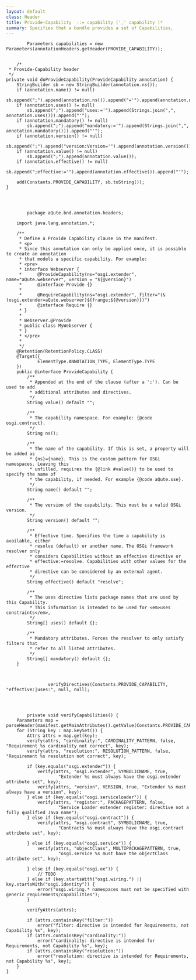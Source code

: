 ```yaml
---
layout: default
class: Header
title: Provide-Capability  ::= capability (',' capability )* 
summary: Specifies that a bundle provides a set of Capabilities, 
---
```

	
			Parameters capabilities = new Parameters(annotationHeaders.getHeader(PROVIDE_CAPABILITY));
	
	
		/*
	 * Provide-Capability header
	 */
	private void doProvideCapability(ProvideCapability annotation) {
		StringBuilder sb = new StringBuilder(annotation.ns());
		if (annotation.name() != null)
			sb.append(";").append(annotation.ns()).append("='").append(annotation.name()).append("'");
		if (annotation.uses() != null)
			sb.append(";").append("uses:='").append(Strings.join(",", annotation.uses())).append("'");
		if (annotation.mandatory() != null)
			sb.append(";").append("mandatory:='").append(Strings.join(",", annotation.mandatory())).append("'");
		if (annotation.version() != null)
			sb.append(";").append("version:Version='").append(annotation.version()).append("'");
		if (annotation.value() != null)
			sb.append(";").append(annotation.value());
		if (annotation.effective() != null)
			sb.append(";effective:='").append(annotation.effective()).append("'");

		add(Constants.PROVIDE_CAPABILITY, sb.toString());
	}

	
	
	
			package aQute.bnd.annotation.headers;
		
		import java.lang.annotation.*;

		/**
		 * Define a Provide Capability clause in the manifest.
		 * <p>
		 * Since this annotation can only be applied once, it is possible to create an annotation
		 * that models a specific capability. For example:
		 * <pre>
		 * interface Webserver {
		 * 		@ProvideCapability(ns="osgi.extender", name="aQute.webserver", version = "${@version}")
		 * 	 	@interface Provide {}
		 * 
		 * 		@RequireCapability(ns="osgi.extender", filter="(&(osgi.extender=aQute.webserver)${frange;${@version}})")
		 * 	 	@interface Require {}
		 * }
		 * 
		 * Webserver.@Provide
		 * public class MyWebserver {
		 * }
		 * </pre>
		 * 
		 */
		@Retention(RetentionPolicy.CLASS)
		@Target({
				ElementType.ANNOTATION_TYPE, ElementType.TYPE
		})
		public @interface ProvideCapability {
			/**
			 * Appended at the end of the clause (after a ';'). Can be used to add
			 * additional attributes and directives.
			 */
			String value() default "";
		
			/**
			 * The capability namespace. For example: {@code osgi.contract}.
			 */
			String ns();
		
			/**
			 * The name of the capability. If this is set, a property will be added as
			 * {ns}={name}. This is the custom pattern for OSGi namespaces. Leaving this
			 * unfilled, requires the {@link #value()} to be used to specify the name of
			 * the capability, if needed. For example {@code aQute.sse}.
			 */
			String name() default "";
		
			/**
			 * The version of the capability. This must be a valid OSGi version.
			 */
			String version() default "";
		
			/**
			 * Effective time. Specifies the time a capability is available, either
			 * resolve (default) or another name. The OSGi framework resolver only
			 * considers Capabilities without an effective directive or
			 * effective:=resolve. Capabilities with other values for the effective
			 * directive can be considered by an external agent.
			 */
			String effective() default "resolve";
		
			/**
			 * The uses directive lists package names that are used by this Capability.
			 * This information is intended to be used for <em>uses constraints</em>,
			 */
			String[] uses() default {};
		
			/**
			 * Mandatory attributes. Forces the resolver to only satisfy filters that
			 * refer to all listed attributes.
			 */
			String[] mandatory() default {};
		}
			
			
			
					verifyDirectives(Constants.PROVIDE_CAPABILITY, "effective:|uses:", null, null);
					
					
					
					
			private void verifyCapabilities() {
		Parameters map = parseHeader(manifest.getMainAttributes().getValue(Constants.PROVIDE_CAPABILITY));
		for (String key : map.keySet()) {
			Attrs attrs = map.get(key);
			verify(attrs, "cardinality:", CARDINALITY_PATTERN, false, "Requirement %s cardinality not correct", key);
			verify(attrs, "resolution:", RESOLUTION_PATTERN, false, "Requirement %s resolution not correct", key);

			if (key.equals("osgi.extender")) {
				verify(attrs, "osgi.extender", SYMBOLICNAME, true,
						"Extender %s must always have the osgi.extender attribute set", key);
				verify(attrs, "version", VERSION, true, "Extender %s must always have a version", key);
			} else if (key.equals("osgi.serviceloader")) {
				verify(attrs, "register:", PACKAGEPATTERN, false,
						"Service Loader extender register: directive not a fully qualified Java name");
			} else if (key.equals("osgi.contract")) {
				verify(attrs, "osgi.contract", SYMBOLICNAME, true,
						"Contracts %s must always have the osgi.contract attribute set", key);

			} else if (key.equals("osgi.service")) {
				verify(attrs, "objectClass", MULTIPACKAGEPATTERN, true,
						"osgi.service %s must have the objectClass attribute set", key);

			} else if (key.equals("osgi.ee")) {
				// TODO
			} else if (key.startsWith("osgi.wiring.") || key.startsWith("osgi.identity")) {
				error("osgi.wiring.* namespaces must not be specified with generic requirements/capabilities");
			}

			verifyAttrs(attrs);

			if (attrs.containsKey("filter:"))
				error("filter: directive is intended for Requirements, not Capability %s", key);
			if (attrs.containsKey("cardinality:"))
				error("cardinality: directive is intended for Requirements, not Capability %s", key);
			if (attrs.containsKey("resolution:"))
				error("resolution: directive is intended for Requirements, not Capability %s", key);
		}
	}
		
			